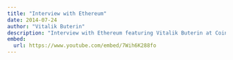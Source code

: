 ```yaml
---
title: "Interview with Ethereum"
date: 2014-07-24
author: "Vitalik Buterin"
description: "Interview with Ethereum featuring Vitalik Buterin at Coin Telegraph, July 24, 2014"
embed:
  url: https://www.youtube.com/embed/7Wih6K288fo
---
```

